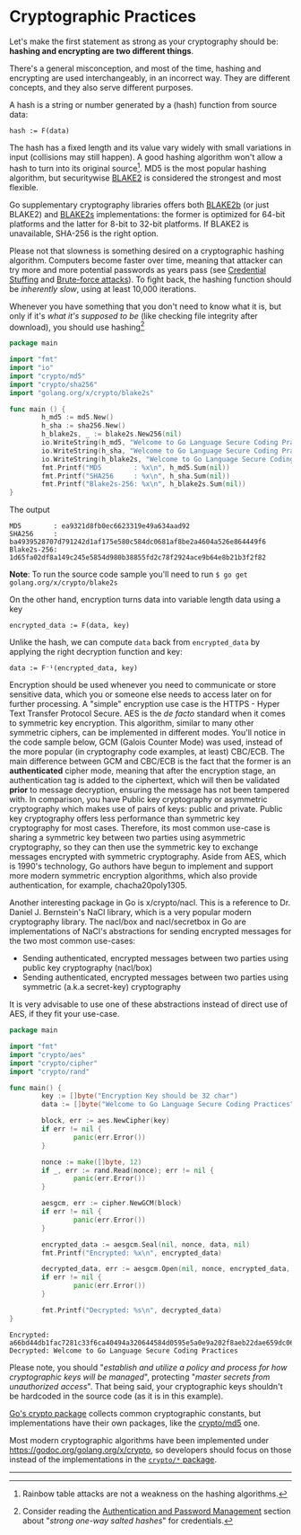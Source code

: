 Cryptographic Practices
======================

Let's make the first statement as strong as your cryptography should be:
**hashing and encrypting are two different things**.

There's a general misconception, and most of the time, hashing and encrypting
are used interchangeably, in an incorrect way. They are different concepts, and
they also serve different purposes.

A hash is a string or number generated by a (hash) function from source data:

```
hash := F(data)
```

The hash has a fixed length and its value vary widely with small variations in
input (collisions may still happen). A good hashing algorithm won't allow a hash
to turn into its original source[^1]. MD5 is the most popular hashing algorithm,
but securitywise [BLAKE2][4] is considered the strongest and most
flexible.

Go supplementary cryptography libraries offers both [BLAKE2b][5] (or just
BLAKE2) and [BLAKE2s][6] implementations: the former is optimized for 64-bit
platforms and the latter for 8-bit to 32-bit platforms. If BLAKE2 is
unavailable, SHA-256 is the right option.

Please not that slowness is something desired on a cryptographic hashing
algorithm. Computers become faster over time, meaning that attacker can try more
and more potential passwords as years pass (see [Credential Stuffing][7] and
[Brute-force attacks][8]). To fight back, the hashing function should be
_inherently slow_, using at least 10,000 iterations.

Whenever you have something that you don't need to know what it is, but only if
it's _what it's supposed to be_ (like checking file integrity after download),
you should use hashing[^2]

```go
package main

import "fmt"
import "io"
import "crypto/md5"
import "crypto/sha256"
import "golang.org/x/crypto/blake2s"

func main () {
        h_md5 := md5.New()
        h_sha := sha256.New()
        h_blake2s, _ := blake2s.New256(nil)
        io.WriteString(h_md5, "Welcome to Go Language Secure Coding Practices")
        io.WriteString(h_sha, "Welcome to Go Language Secure Coding Practices")
        io.WriteString(h_blake2s, "Welcome to Go Language Secure Coding Practices")
        fmt.Printf("MD5        : %x\n", h_md5.Sum(nil))
        fmt.Printf("SHA256     : %x\n", h_sha.Sum(nil))
        fmt.Printf("Blake2s-256: %x\n", h_blake2s.Sum(nil))
}
```

The output

```
MD5        : ea9321d8fb0ec6623319e49a634aad92
SHA256     : ba4939528707d791242d1af175e580c584dc0681af8be2a4604a526e864449f6
Blake2s-256: 1d65fa02df8a149c245e5854d980b38855fd2c78f2924ace9b64e8b21b3f2f82
```

**Note**: To run the source code sample you'll need to run
`$ go get golang.org/x/crypto/blake2s`

On the other hand, encryption turns data into variable length data using a key

```
encrypted_data := F(data, key)
```

Unlike the hash, we can compute `data` back from `encrypted_data` by applying
the right decryption function and key:

```
data := F⁻¹(encrypted_data, key)
```

Encryption should be used whenever you need to communicate or store sensitive
data, which you or someone else needs to access later on for further
processing. A "simple" encryption use case is the HTTPS - Hyper Text Transfer
Protocol Secure.
AES is the _de facto_ standard when it comes to symmetric key encryption. This
algorithm, similar to many other symmetric ciphers, can be implemented in
different modes.
You'll notice in the code sample below, GCM (Galois Counter Mode) was used,
instead of the more popular (in cryptography code examples, at least) CBC/ECB.
The main difference between GCM and CBC/ECB is the fact that the former is an
**authenticated** cipher mode, meaning that after the encryption stage, an
authentication tag is added to the ciphertext, which will then be validated
**prior** to message decryption, ensuring the message has not been tampered
with.
In comparison, you have Public key cryptography or asymmetric cryptography
which makes use of pairs of keys: public and private. Public key cryptography
offers less performance than symmetric key cryptography for most cases.
Therefore, its most common use-case is sharing a symmetric key between two
parties using asymmetric cryptography, so they can then use the symmetric key to
exchange messages encrypted with symmetric cryptography.
Aside from AES, which is 1990's technology, Go authors have begun to implement
and support more modern symmetric encryption algorithms, which also provide
authentication, for example, chacha20poly1305.

Another interesting package in Go is x/crypto/nacl. This is a reference to
Dr. Daniel J. Bernstein's NaCl library, which is a very popular modern
cryptography library.
The nacl/box and nacl/secretbox in Go are implementations of NaCl's
abstractions for sending encrypted messages for the two most common use-cases:

* Sending authenticated, encrypted messages between two parties using public
  key cryptography (nacl/box)
* Sending authenticated, encrypted messages between two parties using symmetric
  (a.k.a secret-key) cryptography

It is very advisable to use one of these abstractions instead of direct use of
AES, if they fit your use-case.

```go
package main

import "fmt"
import "crypto/aes"
import "crypto/cipher"
import "crypto/rand"

func main() {
        key := []byte("Encryption Key should be 32 char")
        data := []byte("Welcome to Go Language Secure Coding Practices")

        block, err := aes.NewCipher(key)
        if err != nil {
                panic(err.Error())
        }

        nonce := make([]byte, 12)
        if _, err := rand.Read(nonce); err != nil {
                panic(err.Error())
        }

        aesgcm, err := cipher.NewGCM(block)
        if err != nil {
                panic(err.Error())
        }

        encrypted_data := aesgcm.Seal(nil, nonce, data, nil)
        fmt.Printf("Encrypted: %x\n", encrypted_data)

        decrypted_data, err := aesgcm.Open(nil, nonce, encrypted_data, nil)
        if err != nil {
                panic(err.Error())
        }

        fmt.Printf("Decrypted: %s\n", decrypted_data)
}
```

```
Encrypted: a66bd44db1fac7281c33f6ca40494a320644584d0595e5a0e9a202f8aeb22dae659dc06932d4e409fe35a95d14b1cffacbe3914460dd27cbd274b0c3a561
Decrypted: Welcome to Go Language Secure Coding Practices
```

Please note, you should "_establish and utilize a policy and process for how
cryptographic keys will be managed_", protecting "_master secrets from
unauthorized access_". That being said, your cryptographic keys shouldn't be
hardcoded in the source code (as it is in this example).

[Go's crypto package][1] collects common cryptographic constants, but
implementations have their own packages, like the [crypto/md5][2] one.

Most modern cryptographic algorithms have been implemented under
https://godoc.org/golang.org/x/crypto, so developers should focus on those
instead of the implementations in the [`crypto/*` package][1].

---

[^1]: Rainbow table attacks are not a weakness on the hashing algorithms.
[^2]: Consider reading the [Authentication and Password Management][3] section about "_strong one-way salted hashes_" for credentials.

[1]: https://golang.org/pkg/crypto/
[2]: https://golang.org/pkg/crypto/md5/
[3]: /authentication-password-management.html
[4]: https://blake2.net/
[5]: https://godoc.org/golang.org/x/crypto/blake2b
[6]: https://godoc.org/golang.org/x/crypto/blake2s
[7]: https://www.owasp.org/index.php/Credential_stuffing
[8]: https://www.owasp.org/index.php/Brute_force_attack
